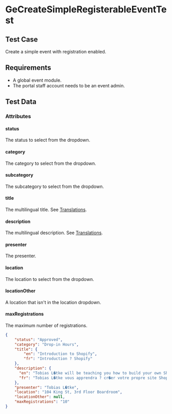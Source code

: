 # GeCreateSimpleRegisterableEventTest <Badge text="test" vertical="middle" />

## Test Case
Create a simple event with registration enabled.

## Requirements
* A global event module.
* The portal staff account needs to be an event admin.

## Test Data
### Attributes

#### status <Badge text="string" vertical="middle" />
The status to select from the dropdown.

#### category <Badge text="string" vertical="middle" />
The category to select from the dropdown.

#### subcategory <Badge text="string" vertical="middle" />
The subcategory to select from the dropdown.

#### title <Badge text="object" vertical="middle" />
The multilingual title. See [Translations](../model/translations).

#### description <Badge text="object" vertical="middle" />
The multilingual description. See [Translations](../model/translations).

#### presenter <Badge text="string" vertical="middle" />
The presenter.

#### location <Badge text="string" vertical="middle" />
The location to select from the dropdown.

#### locationOther <Badge text="string" vertical="middle" />
A location that isn't in the location dropdown.

#### maxRegistrations <Badge text="string" vertical="middle" />
The maximum number of registrations.

``` json
{
    "status": "Approved",
    "category": "Drop-in Hours",
    "title": {
        "en": "Introduction to Shopify",
        "fr": "Introduction ? Shopify"
    },
    "description": {
      "en": "Tobias L�tke will be teaching you how to build your own Shopify site from scratch.",
      "fr": "Tobias L�tke vous apprendra ? cr�er votre propre site Shopify ? partir de z�ro."
    },
    "presenter": "Tobias L�tke",
    "location": "104 King St, 3rd Floor Boardroom",
    "locationOther": null,
    "maxRegistrations": "10"
}
```


